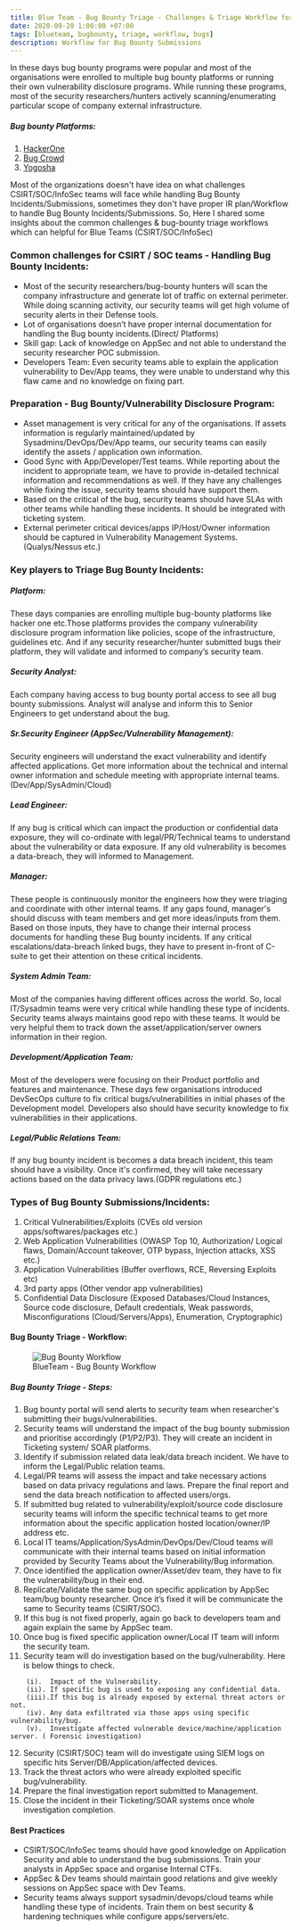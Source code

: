 ```yaml
---
title: Blue Team - Bug Bounty Triage - Challenges & Triage Workflow for CSIRT teams
date: 2020-09-20 1:00:00 +07:00
tags: [blueteam, bugbounty, triage, workflow, bugs]
description: Workflow for Bug Bounty Submissions
---
```


 In these days bug bounty programs were popular and most of the organisations were enrolled to multiple bug bounty platforms or running their own vulnerability disclosure programs. While running these programs, most of the security researchers/hunters actively scanning/enumerating particular scope of company external infrastructure.

##### Bug bounty Platforms:
1. [HackerOne](https://hackerone.com/security)
2. [Bug Crowd](https://www.bugcrowd.com/bug-bounty-list/)
3. [Yogosha](https://yogosha.com/)

Most of the organizations doesn't have idea on what challenges CSIRT/SOC/InfoSec teams will face while handling Bug Bounty Incidents/Submissions, sometimes they don't have proper IR plan/Workflow to handle Bug Bounty Incidents/Submissions. So, Here I shared some insights about the common challenges & bug-bounty triage workflows which can helpful for Blue Teams (CSIRT/SOC/InfoSec)

### Common challenges for CSIRT / SOC teams - Handling Bug Bounty Incidents:

- Most of the security researchers/bug-bounty hunters will scan the company infrastructure and generate lot of traffic on external perimeter. While doing scanning activity, our security teams will get high volume of security alerts in their Defense tools.
- Lot of organisations doesn’t have proper internal documentation for handling the Bug bounty incidents.(Direct/ Platforms)
- Skill gap: Lack of knowledge on AppSec and not able to understand the security researcher POC submission.
- Developers Team: Even security teams able to explain the application vulnerability to Dev/App teams, they were unable to understand why this flaw came and no knowledge on fixing part.  


### Preparation - Bug Bounty/Vulnerability Disclosure Program:

- Asset management is very critical for any of the organisations. If assets information is regularly maintained/updated by Sysadmins/DevOps/Dev/App teams, our security teams can easily identify the assets / application own information.
- Good Sync with App/Developer/Test teams. While reporting about the incident to appropriate team, we have to provide in-detailed technical information and recommendations as well. If they have any challenges while fixing the issue, security teams should have support them.  
- Based on the critical of the bug, security teams should have SLAs with other teams while handling these incidents. It should be integrated with ticketing system.
- External perimeter critical devices/apps IP/Host/Owner information should be captured in Vulnerability Management Systems.(Qualys/Nessus etc.)

### Key players to Triage Bug Bounty Incidents:

##### Platform:
These days companies are enrolling multiple bug-bounty platforms like hacker one etc.Those platforms provides the company vulnerability disclosure program information like policies, scope of the infrastructure, guidelines etc. And if any security researcher/hunter submitted bugs their platform, they will validate and informed to company’s security team.
##### Security Analyst:
Each company having access to bug bounty portal access to see all bug bounty submissions. Analyst will analyse and inform this to Senior Engineers to get understand about the bug.
#####  Sr.Security Engineer (AppSec/Vulnerability Management):
Security engineers will understand the exact vulnerability and identify affected applications. Get more information about the technical and internal owner information and schedule meeting with appropriate internal teams. (Dev/App/SysAdmin/Cloud)
##### Lead Engineer:
If any bug is critical which can impact the production or confidential data exposure, they will co-ordinate with legal/PR/Technical teams to understand about the vulnerability or data exposure. If any old vulnerability is becomes a data-breach, they will informed to Management.
#####  Manager:
These people is continuously monitor the engineers how they were triaging and coordinate with other internal teams. If any gaps found, manager's should discuss with team members and get more ideas/inputs from them. Based on those inputs, they have to change their internal process documents for handling these Bug bounty incidents. If any critical escalations/data-breach linked bugs, they have to present in-front of C-suite to get their attention on these critical incidents.
##### System Admin Team:
Most of the companies having different offices across the world. So, local IT/Sysadmin teams were very critical while handling these type of incidents. Security teams always maintains good repo with these teams. It would be very helpful them to track down the asset/application/server owners information in their region.
##### Development/Application Team:
Most of the developers were focusing on their Product portfolio and features and maintenance. These days few organisations introduced DevSecOps culture to fix critical bugs/vulnerabilities in initial phases of the Development model. Developers also should have security knowledge to fix vulnerabilities in their applications.
##### Legal/Public Relations Team:
If any bug bounty incident is becomes a data breach incident, this team should have a visibility. Once it's confirmed, they will take necessary actions based on the data privacy laws.(GDPR regulations etc.)

### Types of Bug Bounty Submissions/Incidents:

1. Critical Vulnerabilities/Exploits (CVEs old version apps/softwares/packages etc.)
2. Web Application Vulnerabilities (OWASP Top 10, Authorization/ Logical flaws, Domain/Account takeover, OTP bypass, Injection attacks, XSS etc.)
3. Application Vulnerabilities (Buffer overflows, RCE, Reversing Exploits etc)
4. 3rd party apps (Other vendor app vulnerabilities)
5. Confidential Data Disclosure (Exposed Databases/Cloud Instances, Source code disclosure, Default credentials, Weak passwords, Misconfigurations (Cloud/Servers/Apps), Enumeration, Cryptographic)


#### Bug Bounty Triage - Workflow:

<figure>
<img src="https://raw.githubusercontent.com/zer0trustsec/zer0trustsec.github.io/master/_site/blueteam-bugbounty-triage-organization/bbwrkflow.png" alt="Bug Bounty Workflow">
<figcaption> BlueTeam - Bug Bounty Workflow </figcaption>
</figure>

##### Bug Bounty Triage - Steps:

1. Bug bounty portal will send alerts to security team when researcher's submitting their bugs/vulnerabilities.
2. Security teams will understand the impact of the bug bounty submission and prioritise accordingly (P1/P2/P3). They will create an incident in Ticketing system/ SOAR platforms.
3. Identify if submission related data leak/data breach incident. We have to inform the Legal/Public relation teams.  
4. Legal/PR teams will assess the impact and take necessary actions based on data privacy regulations and laws. Prepare the final report and send the data breach notification to affected users/orgs.
5. If submitted bug related to vulnerability/exploit/source code disclosure security teams will inform the specific technical teams to get more information about the specific application hosted location/owner/IP address etc.
6. Local IT teams/Application/SysAdmin/DevOps/Dev/Cloud teams will communicate with their internal teams based on initial information provided by Security Teams about the Vulnerability/Bug information.
7. Once identified the application owner/Asset/dev team, they have to fix the vulnerability/bug in their end.
8. Replicate/Validate the same bug on specific application by AppSec team/bug bounty researcher. Once it’s fixed it will be communicate the same to Security teams (CSIRT/SOC).
9. If this bug is not fixed properly, again go back to developers team and again explain the same by AppSec team.
10. Once bug is fixed specific application owner/Local IT team will inform the security team.
11. Security team will do investigation based on the bug/vulnerability. Here is below things to check.
```text
    (i).  Impact of the Vulnerability.
    (ii). If specific bug is used to exposing any confidential data.
    (iii).If this bug is already exposed by external threat actors or not.
    (iv). Any data exfiltrated via those apps using specific vulnerability/bug.
    (v).  Investigate affected vulnerable device/machine/application server. ( Forensic investigation)
```
12. Security (CSIRT/SOC) team will do investigate using SIEM logs on specific hits Server/DB/Application/affected devices.
13. Track the threat actors who were already exploited specific bug/vulnerability.
14. Prepare the final investigation report submitted to Management.
15. Close the incident in their Ticketing/SOAR systems once whole investigation completion.

#### Best Practices
- CSIRT/SOC/InfoSec teams should have good knowledge on Application Security and able to understand the bug submissions. Train your analysts in AppSec space and organise Internal CTFs.
- AppSec & Dev teams should maintain good relations and give weekly sessions on AppSec space with Dev Teams.
- Security teams always support sysadmin/devops/cloud teams while handling these type of incidents. Train them on best security & hardening techniques while configure apps/servers/etc.
